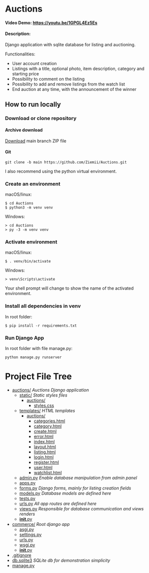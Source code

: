 # Auctions
#### Video Demo:  <https://youtu.be/1GPGL4Ez5Es>

#### Description:

Django application with sqlite database for listing and auctioning.

Functionalities:

- User account creation
- Listings with a title, optional photo, item description, category and starting price
- Possibility to comment on the listing
- Possibility to add and remove listings from the watch list
- End auction at any time, with the announcement of the winner

## How to run locally

### Download or clone repository

#### Archive download

[Download](https://github.com/Ziemii/Auctions/archive/refs/heads/main.zip) main branch ZIP file 

#### Git

```
git clone -b main https://github.com/Ziemii/Auctions.git
```

I also recommend using the python virtual environment.

### Create an environment

macOS/linux:
```
$ cd Auctions
$ python3 -m venv venv
```
Windows:
```
> cd Auctions
> py -3 -m venv venv
```

### Activate environment
macOS/linux:
```
$ . venv/bin/activate
```
Windows:
```
> venv\Scripts\activate
```
Your shell prompt will change to show the name of the activated environment.

### Install all dependencies in venv
In root folder:
```
$ pip install -r requirements.txt
```

### Run Django App
In root folder with file manage.py:
```
python manage.py runserver
```

# Project File Tree

* [auctions/](auctions) *Auctions Django application*
  * [static/](/auctions/static) *Static styles files*
    * [auctions/](/auctions/static/auctions)
      * [styles.css](/auctions/static/auctions/styles.css)
  * [templates/](/auctions/templates) *HTML templates*
    * [auctions/](/auctions/templates/auctions)
      * [categories.html](/auctions/templates/auctions/categories.html)
      * [category.html](/auctions/templates/auctions/category.html)
      * [create.html](/auctions/templates/auctions/create.html)
      * [error.html](/auctions/templates/auctions/error.html)
      * [index.html](/auctions/templates/auctions/index.html)
      * [layout.html](/auctions/templates/auctions/layout.html)
      * [listing.html](/auctions/templates/auctions/listing.html)
      * [login.html](/auctions/templates/auctions/login.html)
      * [register.html](/auctions/templates/auctions/register.html)
      * [user.html](/auctions/templates/auctions/user.html)
      * [watchlist.html](/auctions/templates/auctions/watchlist.html)
  * [admin.py](/auctions/admin.py) *Enable database manipulation from admin panel*
  * [apps.py](/auctions/apps.py)
  * [forms.py](/auctions/forms.py) *Django forms, mainly for listing creation fields*
  * [models.py](/auctions/models.py) *Database models are defined here*
  * [tests.py](/auctions/tests.py)
  * [urls.py](/auctions/urls.py) *All app routes are defined here*
  * [views.py](/auctions/views.py) *Responsible for database communication and views renders*
  * [__init__.py](/auctions/__init__.py)
* [commerce/](/commerce) *Root django app*
  * [asgi.py](/commerce/asgi.py)
  * [settings.py](/commerce/settings.py)
  * [urls.py](/commerce/urls.py)
  * [wsgi.py](/commerce/wsgi.py)
  * [__init__.py](/commerce/__init__.py)
* [.gitignore](/.gitignore)
* [db.sqlite3](/db.sqlite3) *SQLite db for demonstration simplicity*
* [manage.py](/manage.py)

